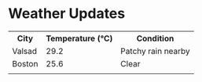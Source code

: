 # Weather Updates

<!-- WEATHER-UPDATE-START -->
<table><tr><th>City</th><th>Temperature (°C)</th><th>Condition</th></tr><tr><td>Valsad</td><td>29.2</td><td>Patchy rain nearby</td></tr><tr><td>Boston</td><td>25.6</td><td>Clear</td></tr><tr><td></td><td></td><td></td></tr></table>
<!-- WEATHER-UPDATE-END -->
